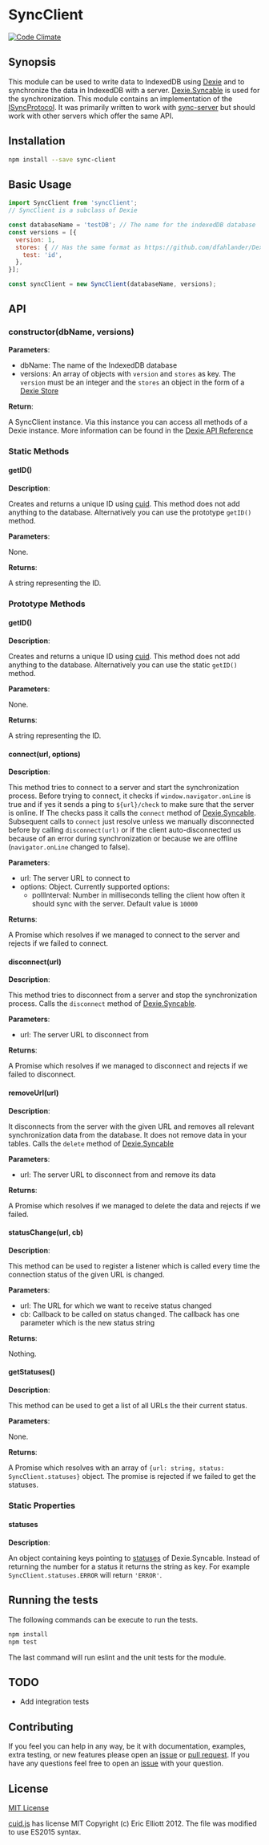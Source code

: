 # SyncClient

[![Code Climate](https://codeclimate.com/github/nponiros/sync_client/badges/gpa.svg)](https://codeclimate.com/github/nponiros/sync_client)

## Synopsis

This module can be used to write data to IndexedDB using [Dexie](http://dexie.org) and to synchronize the data in IndexedDB with a server. [Dexie.Syncable](https://www.npmjs.com/package/dexie-syncable) is used for the synchronization. This module contains an implementation of the [ISyncProtocol](https://github.com/dfahlander/Dexie.js/wiki/Dexie.Syncable.ISyncProtocol). It was primarily written to work with [sync-server](https://github.com/nponiros/sync_server) but should work with other servers which offer the same API.

## Installation

```bash
npm install --save sync-client
```

## Basic Usage

```js
import SyncClient from 'syncClient';
// SyncClient is a subclass of Dexie

const databaseName = 'testDB'; // The name for the indexedDB database
const versions = [{
  version: 1,
  stores: { // Has the same format as https://github.com/dfahlander/Dexie.js/wiki/Version.stores()
    test: 'id',
  },
}];

const syncClient = new SyncClient(databaseName, versions);
```

## API

### constructor(dbName, versions)

__Parameters__:

* dbName: The name of the IndexedDB database
* versions: An array of objects with `version` and `stores` as key. The `version` must be an integer and the `stores` an object in the form of a [Dexie Store](https://github.com/dfahlander/Dexie.js/wiki/Version.stores()) 

__Return__:

A SyncClient instance. Via this instance you can access all methods of a Dexie instance. More information can be found in the [Dexie API Reference](https://github.com/dfahlander/Dexie.js/wiki/API%20Reference)

### Static Methods

#### getID()

__Description__:

Creates and returns a unique ID using [cuid](https://github.com/ericelliott/cuid). This method does not add anything to the database. Alternatively you can use the prototype `getID()` method.

__Parameters__:

None.

__Returns__:

A string representing the ID.

### Prototype Methods

#### getID()

__Description__:

Creates and returns a unique ID using [cuid](https://github.com/ericelliott/cuid). This method does not add anything to the database. Alternatively you can use the static `getID()` method.

__Parameters__:

None.

__Returns__:

A string representing the ID.

#### connect(url, options)

__Description__:

This method tries to connect to a server and start the synchronization process. Before trying to connect, it checks if `window.navigator.onLine` is true and if yes it sends a ping to `${url}/check` to make sure that the server is online. If The checks pass it calls the `connect` method of [Dexie.Syncable](https://github.com/dfahlander/Dexie.js/wiki/db.syncable.connect()). Subsequent calls to `connect` just resolve unless we manually disconnected before by calling `disconnect(url)` or if the client auto-disconnected us because of an error during synchronization or because we are offline (`navigator.onLine` changed to false).

__Parameters__:

* url: The server URL to connect to
* options: Object. Currently supported options:
  * pollInterval: Number in milliseconds telling the client how often it should sync with the server. Default value is `10000`

__Returns__:

A Promise which resolves if we managed to connect to the server and rejects if we failed to connect.

#### disconnect(url)

__Description__:

This method tries to disconnect from a server and stop the synchronization process. Calls the `disconnect` method of [Dexie.Syncable](https://github.com/dfahlander/Dexie.js/wiki/db.syncable.disconnect()).

__Parameters__:

* url: The server URL to disconnect from

__Returns__:

A Promise which resolves if we managed to disconnect and rejects if we failed to disconnect.

#### removeUrl(url)

__Description__:

It disconnects from the server with the given URL and removes all relevant synchronization data from the database. It does not remove data in your tables. Calls the `delete` method of [Dexie.Syncable](https://github.com/dfahlander/Dexie.js/wiki/db.syncable.delete())

__Parameters__:

* url: The server URL to disconnect from and remove its data

__Returns__:

A Promise which resolves if we managed to delete the data and rejects if we failed.

#### statusChange(url, cb)

__Description__:

This method can be used to register a listener which is called every time the connection status of the given URL is changed.

__Parameters__:

* url: The URL for which we want to receive status changed
* cb: Callback to be called on status changed. The callback has one parameter which is the new status string

__Returns__:

Nothing.

#### getStatuses()

__Description__:

This method can be used to get a list of all URLs the their current status.

__Parameters__:

None.

__Returns__:

A Promise which resolves with an array of `{url: string, status: SyncClient.statuses}` object. The promise is rejected if we failed to get the statuses.

### Static Properties

#### statuses

__Description__:

An object containing keys pointing to [statuses](https://github.com/dfahlander/Dexie.js/wiki/Dexie.Syncable.Statuses) of Dexie.Syncable. Instead of returning the number for a status it returns the string as key. For example `SyncClient.statuses.ERROR` will return `'ERROR'`.

## Running the tests

The following commands can be execute to run the tests.

```bash
npm install
npm test
```

The last command will run eslint and the unit tests for the module.

## TODO

* Add integration tests

## Contributing

If you feel you can help in any way, be it with documentation, examples, extra testing, or new features please open an [issue](https://github.com/nponiros/sync_client/issues) or [pull request](https://github.com/nponiros/sync_client/pulls).
If you have any questions feel free to open an [issue](https://github.com/nponiros/sync_client/issues) with your question.

## License
[MIT License](./LICENSE)

[cuid.js](./src/cuid.js) has license MIT Copyright (c) Eric Elliott 2012. The file was modified to use ES2015 syntax.
